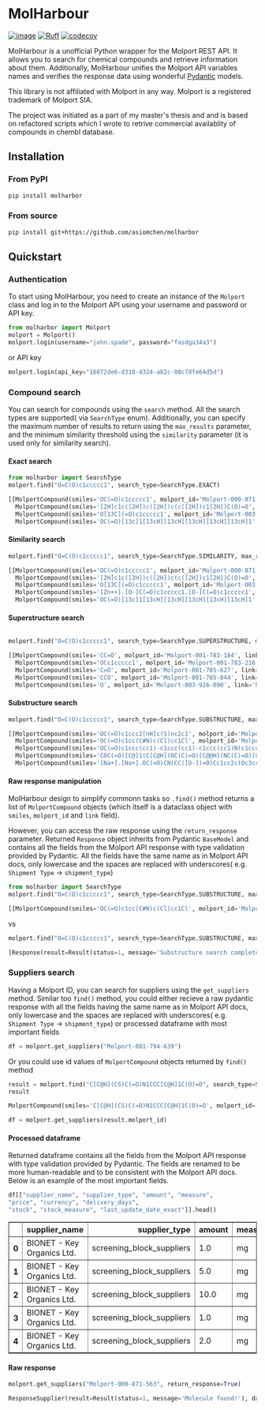 
# MolHarbour
[![image](https://shields.io/badge/python-3.9%20%7C%203.10%20%7C%203.11%20%7C%203.12-blue)](#)
[![Ruff](https://img.shields.io/endpoint?url=https://raw.githubusercontent.com/astral-sh/ruff/main/assets/badge/v2.json)](https://github.com/astral-sh/ruff)
[![codecov](https://codecov.io/gh/asiomchen/molharbor/graph/badge.svg?token=BPMQ6F3IV9)](https://codecov.io/gh/asiomchen/molharbor)

MolHarbour is a unofficial Python wrapper for the Molport REST API. It allows you to search for chemical compounds and retrieve information about them.
Additionally, MolHarbour unifies the Molport API variables names and verifies the response data using wonderful [Pydantic](https://github.com/pydantic/pydantic) models.

This library is not affiliated with Molport in any way. Molport is a registered trademark of Molport SIA.

The project was initiated as a part of my master's thesis and and is based on refactored scripts which I wrote to retrive commercial availablity of compounds in chembl database.

## Installation

### From PyPI

```bash
pip install molharbor
```

### From source

```bash
pip install git+https://github.com/asiomchen/molharbor

```

## Quickstart
### Authentication

To start using MolHarbour, you need to create an instance of the `Molport` class and log in to the Molport API using your username and password or API key.

```python
from molharbor import Molport
molport = Molport()
molport.login(username="john.spade", password="fasdga34a3")
```

or API key

```python
molport.login(api_key="16072de6-d318-4324-a82c-08c7dfe64d5d")
```

### Compound search

You can search for compounds using the `search` method. All the search types are supported( via `SearchType` enum).
Additionally, you can specify the maximum number of results to return using the `max_results` parameter, and the minimum similarity threshold using the `similarity` parameter (it is used only for similarity search).


#### Exact search

```python
from molharbor import SearchType
molport.find("O=C(O)c1ccccc1", search_type=SearchType.EXACT)

[[MolportCompound(smiles='OC(=O)c1ccccc1', molport_id='Molport-000-871-563', link='https://www.molport.com/shop/compound/Molport-000-871-563'),
  MolportCompound(smiles='[2H]c1c([2H])c([2H])c(c([2H])c1[2H])C(O)=O', molport_id='Molport-003-927-939', link='https://www.molport.com/shop/compound/Molport-003-927-939'),
  MolportCompound(smiles='O[13C](=O)c1ccccc1', molport_id='Molport-003-929-055', link='https://www.molport.com/shop/compound/Molport-003-929-055'),
  MolportCompound(smiles='OC(=O)[13c]1[13cH][13cH][13cH][13cH][13cH]1', molport_id='Molport-046-688-787', link='https://www.molport.com/shop/compound/Molport-046-688-787')]]

```

#### Similarity search

```python
molport.find("O=C(O)c1ccccc1", search_type=SearchType.SIMILARITY, max_results=5)

[[MolportCompound(smiles='OC(=O)c1ccccc1', molport_id='Molport-000-871-563', link='https://www.molport.com/shop/compound/Molport-000-871-563'),
  MolportCompound(smiles='[2H]c1c([2H])c([2H])c(c([2H])c1[2H])C(O)=O', molport_id='Molport-003-927-939', link='https://www.molport.com/shop/compound/Molport-003-927-939'),
  MolportCompound(smiles='O[13C](=O)c1ccccc1', molport_id='Molport-003-929-055', link='https://www.molport.com/shop/compound/Molport-003-929-055'),
  MolportCompound(smiles='[Zn++].[O-]C(=O)c1ccccc1.[O-]C(=O)c1ccccc1', molport_id='Molport-003-986-949', link='https://www.molport.com/shop/compound/Molport-003-986-949'),
  MolportCompound(smiles='OC(=O)[13c]1[13cH][13cH][13cH][13cH][13cH]1', molport_id='Molport-046-688-787', link='https://www.molport.com/shop/compound/Molport-046-688-787')]]

```

#### Superstructure search

```python

molport.find("O=C(O)c1ccccc1", search_type=SearchType.SUPERSTRUCTURE, max_results=5)

[[MolportCompound(smiles='CC=O', molport_id='Molport-001-783-184', link='https://www.molport.com/shop/compound/Molport-001-783-184'),
  MolportCompound(smiles='OCc1ccccc1', molport_id='Molport-001-783-216', link='https://www.molport.com/shop/compound/Molport-001-783-216'),
  MolportCompound(smiles='C=O', molport_id='Molport-001-785-627', link='https://www.molport.com/shop/compound/Molport-001-785-627'),
  MolportCompound(smiles='CCO', molport_id='Molport-001-785-844', link='https://www.molport.com/shop/compound/Molport-001-785-844'),
  MolportCompound(smiles='O', molport_id='Molport-003-926-090', link='https://www.molport.com/shop/compound/Molport-003-926-090')]]

```

#### Substructure search

```python
molport.find("O=C(O)c1ccccc1", search_type=SearchType.SUBSTRUCTURE, max_results=5)

[[MolportCompound(smiles='OC(=O)c1ccc2[nH]c(S)nc2c1', molport_id='Molport-000-004-519', link='https://www.molport.com/shop/compound/Molport-000-004-519'),
  MolportCompound(smiles='OC(=O)c1cc(C#N)c(Cl)cc1Cl', molport_id='Molport-051-434-827', link='https://www.molport.com/shop/compound/Molport-051-434-827'),
  MolportCompound(smiles='OC(=O)c1ccc(cc1)-c1ccc(cc1)-c1ccc(cc1)N(c1ccc(cc1)-c1ccc(cc1)-c1ccc(cc1)C(O)=O)c1ccc(cc1)-c1ccc(cc1)-c1ccc(cc1)C(O)=O', molport_id='Molport-051-434-831', link='https://www.molport.com/shop/compound/Molport-051-434-831'),
  MolportCompound(smiles='COC(=O)[C@]1(C[C@H](OC(C)=O)[C@@H](NC(C)=O)[C@@H](O1)[C@H](OC(C)=O)[C@@H](COC(C)=O)OC(C)=O)O[C@H]1[C@@H](OC(=O)c2ccccc2)[C@@H](COC(=O)c2ccccc2)O[C@@H](Oc2ccc(OC)cc2)[C@@H]1OC(=O)c1ccccc1', molport_id='Molport-051-434-926', link='https://www.molport.com/shop/compound/Molport-051-434-926'),
  MolportCompound(smiles='[Na+].[Na+].OC(=O)CN(CC([O-])=O)Cc1cc2c(Oc3cc(O)c(CN(CC(O)=O)CC([O-])=O)cc3C22OC(=O)c3ccccc23)cc1O', molport_id='Molport-051-435-130', link='https://www.molport.com/shop/compound/Molport-051-435-130')]]

```

#### Raw response manipulation

MolHarbour design to simplify commonn tasks so `.find()` method returns a list of `MolportCompound` objects (which itself is a dataclass object with `smiles`, `molport_id` and `link` field). 

However, you can access the raw response using the `return_response` parameter. Returned `Response` object inherits from Pydantic `BaseModel` and contains all the fields from the Molport API response with type validation provided by Pydantic.
All the fields have the same name as in Molport API docs, only lowercase and the spaces are replaced with underscores( e.g. `Shipment Type` -> `shipment_type`)

```python
from molharbor import SearchType
molport.find("O=C(O)c1ccccc1", search_type=SearchType.SUBSTRUCTURE, max_results=1, return_response=False)

[[MolportCompound(smiles='OC(=O)c1cc(C#N)c(Cl)cc1Cl', molport_id='Molport-051-434-827', link='https://www.molport.com/shop/compound/Molport-051-434-827')]]
```
vs

```python
molport.find("O=C(O)c1ccccc1", search_type=SearchType.SUBSTRUCTURE, max_results=1, return_response=True)

[Response(result=Result(status=1, message='Substructure search completed!'), data=Data(molecules=[Molecule(id=45........
```

### Suppliers search

Having a Molport ID, you can search for suppliers using the `get_suppliers` method. Similar too `find()` method, you could either recieve a raw pydantic response with all the fields having the same name as in Molport API docs, only lowercase and the spaces are replaced with underscores( e.g. `Shipment Type` -> `shipment_type`) or processed dataframe with most important fields

```python
df = molport.get_suppliers("Molport-001-794-639")
```

Or you could use id values of `MolportCompound` objects returned by `find()` method

```python
result = molport.find("C[C@H](CS)C(=O)N1CCC[C@H]1C(O)=O", search_type=SearchType.EXACT, max_results=1)[0]
result

MolportCompound(smiles='C[C@H](CS)C(=O)N1CCC[C@H]1C(O)=O', molport_id='Molport-001-794-639', link=...

df = molport.get_suppliers(result.molport_id)
```
#### Processed dataframe

Returned dataframe contains all the fields from the Molport API response with type validation provided by Pydantic. The fields are renamed to be more human-readable and to be consistent with the Molport API docs. Below is an example of the most important fields.

```python
df[["supplier_name", "supplier_type", "amount", "measure", 
"price", "currency", "delivery_days", 
"stock", "stock_measure", "last_update_date_exact"]].head()
```
<table border="1" class="dataframe">
  <thead>
    <tr style="text-align: right;">
      <th></th>
      <th>supplier_name</th>
      <th>supplier_type</th>
      <th>amount</th>
      <th>measure</th>
      <th>price</th>
      <th>currency</th>
      <th>delivery_days</th>
      <th>stock</th>
      <th>stock_measure</th>
      <th>last_update_date_exact</th>
    </tr>
  </thead>
  <tbody>
    <tr>
      <th>0</th>
      <td>BIONET - Key Organics Ltd.</td>
      <td>screening_block_suppliers</td>
      <td>1.0</td>
      <td>mg</td>
      <td>45.0</td>
      <td>USD</td>
      <td>4</td>
      <td>1187.6</td>
      <td>mg</td>
      <td>May 17, 2024</td>
    </tr>
    <tr>
      <th>1</th>
      <td>BIONET - Key Organics Ltd.</td>
      <td>screening_block_suppliers</td>
      <td>5.0</td>
      <td>mg</td>
      <td>53.0</td>
      <td>USD</td>
      <td>4</td>
      <td>1187.6</td>
      <td>mg</td>
      <td>May 17, 2024</td>
    </tr>
    <tr>
      <th>2</th>
      <td>BIONET - Key Organics Ltd.</td>
      <td>screening_block_suppliers</td>
      <td>10.0</td>
      <td>mg</td>
      <td>64.0</td>
      <td>USD</td>
      <td>4</td>
      <td>1187.6</td>
      <td>mg</td>
      <td>May 17, 2024</td>
    </tr>
    <tr>
      <th>3</th>
      <td>BIONET - Key Organics Ltd.</td>
      <td>screening_block_suppliers</td>
      <td>1.0</td>
      <td>mg</td>
      <td>45.0</td>
      <td>USD</td>
      <td>4</td>
      <td>1187.6</td>
      <td>mg</td>
      <td>May 17, 2024</td>
    </tr>
    <tr>
      <th>4</th>
      <td>BIONET - Key Organics Ltd.</td>
      <td>screening_block_suppliers</td>
      <td>2.0</td>
      <td>mg</td>
      <td>47.0</td>
      <td>USD</td>
      <td>4</td>
      <td>1187.6</td>
      <td>mg</td>
      <td>May 17, 2024</td>
    </tr>
  </tbody>
</table>

#### Raw response

```python
molport.get_suppliers("Molport-000-871-563", return_response=True)

ResponseSupplier(result=Result(status=1, message='Molecule found!'), data=DataSupplier(molecule=Molecule2(id=871563, molport_id='Molport-000-871-563', smiles='OC(=O)c1ccccc1', .....
```
